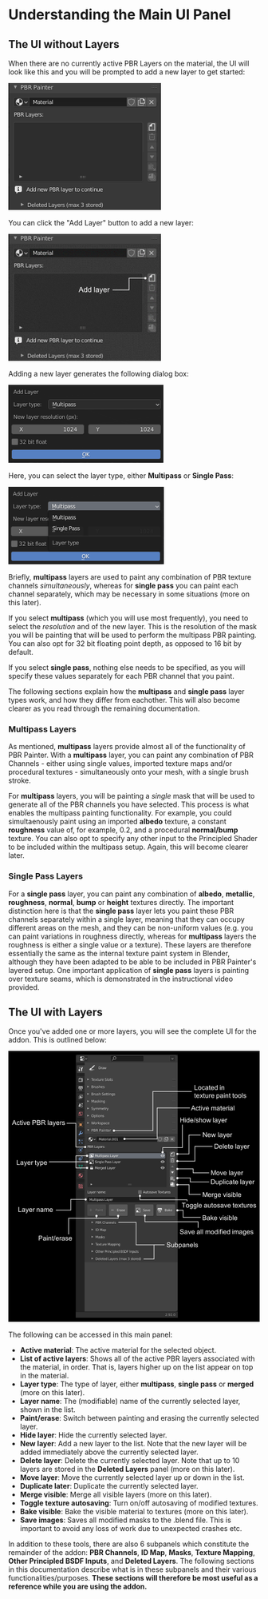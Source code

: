 # Understanding the Main UI Panel
## The UI without Layers

When there are no currently active PBR Layers on the material, the UI will look like this and you will be prompted to add a new layer to get started:

![Screenshot](img/ui_no_layers.png)

You can click the "Add Layer" button to add a new layer:

![Screenshot](img/ui_add_layer.png)

Adding a new layer generates the following dialog box:

![Screenshot](img/ui_add_layer_dialog1.png)

Here, you can select the layer type, either __Multipass__ or __Single Pass__:

![Screenshot](img/ui_add_layer_dialog2.png)

Briefly, __multipass__ layers are used to paint any combination of PBR texture channels _simultaneously_, whereas for __single pass__ you can paint each 
channel separately, which may be necessary in some situations (more on this later).

If you select __multipass__ (which you will use most frequently), you need to select the _resolution_ and of the new layer. 
This is the resolution of the mask you will be painting that will be used to perform the multipass PBR painting. You can also opt 
for 32 bit floating point depth, as opposed to 16 bit by default.

If you select __single pass__, nothing else needs to be specified, as you will specify these values separately for each PBR channel that you paint.

The following sections explain how the __multipass__ and __single pass__ layer types work, and how they differ from eachother. This will also become clearer
as you read through the remaining documentation.

### Multipass Layers

As mentioned, __multipass__ layers provide almost all of the functionality of PBR Painter. With a __multipass__ layer, you can paint any combination of PBR Channels - either 
using single values, imported texture maps and/or procedural textures - simultaneously onto your mesh, with a single brush stroke. 

For __multipass__ layers, you will be painting a _single_ mask that will be used to generate all of the PBR channels you have selected. This process is what enables
the multipass painting functionality. For example, you could simultaenously paint using an imported __albedo__ texture, a constant __roughness__ value of, for example, 0.2, 
and a procedural __normal/bump__ texture. You can also opt to specify any other input to the Principled Shader to be included within the multipass setup.
Again, this will become clearer later.

### Single Pass Layers

For a __single pass__ layer, you can paint any combination of __albedo__, __metallic__, __roughness__, __normal__, __bump__ or __height__ textures directly. The important distinction 
here is that the __single pass__ layer lets you paint these PBR channels separately within a single layer, meaning that they can occupy different areas on the mesh, and they
can be non-uniform values (e.g. you can paint variations in roughness directly, whereas for __multipass__ layers the roughness is either a single value or a texture). These layers
are therefore essentially the same as the internal texture paint system in Blender, although they have been adapted to be able to be included in PBR Painter's layered setup. One
important application of __single pass__ layers is painting over texture seams, which is demonstrated in the instructional video provided.

## The UI with Layers

Once you've added one or more layers, you will see the complete UI for the addon. This is outlined below:

![Screenshot](img/ui_full.png)

The following can be accessed in this main panel:

- __Active material__: The active material for the selected object.
- __List of active layers__: Shows all of the active PBR layers associated with the material, in order. That is, layers higher up on the list appear on top in the
material.
- __Layer type__: The type of layer, either __multipass__, __single pass__ or __merged__ (more on this later).
- __Layer name__: The (modifiable) name of the currently selected layer, shown in the list.
- __Paint/erase__: Switch between painting and erasing the currently selected layer.
- __Hide layer__: Hide the currently selected layer.
- __New layer__: Add a new layer to the list. Note that the new layer will be added immediately above the currently selected layer.
- __Delete layer__: Delete the currently selected layer. Note that up to 10 layers are stored in the __Deleted Layers__ panel (more on this later).
- __Move layer__: Move the currently selected layer up or down in the list.
- __Duplicate later__: Duplicate the currently selected layer.
- __Merge visible__: Merge all visible layers (more on this later).
- __Toggle texture autosaving__: Turn on/off autosaving of modified textures.
- __Bake visible__: Bake the visible material to textures (more on this later).
- __Save images__: Saves all modified masks to the .blend file. This is important to avoid any loss of work due to unexpected crashes etc.

In addition to these tools, there are also 6 subpanels which constitute the remainder of the addon: __PBR Channels__, __ID Map__, __Masks__, __Texture Mapping__,
__Other Principled BSDF Inputs__, and __Deleted Layers__. The following sections in this documentation describe what is in these subpanels and 
their various functionalities/purposes. __These sections will therefore be most useful as a reference while you are using the addon.__